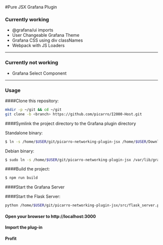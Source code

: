#Pure JSX Grafana Plugin

### Currently working
* @grafana/ui imports
* User Changeable Grafana Theme
* Grafana CSS using div classNames
* Webpack with JS Loaders
***
### Currently not working
* Grafana Select Component

***

### Usage
####Clone this repository:
```bash
mkdir -p ~/git && cd ~/git
git clone -b <branch> https://github.com/picarro/I2000-Host.git
```
####Symlink the project directory to the Grafana plugin directory

Standalone binary:
```bash
$ ln -s /home/$USER/git/picarro-networking-plugin-jsx /home/$USER/Downloads/grafana-6.0.1/data/plugins/picarro-networking-plugin-jsx
```
Debian binary:
```bash
$ sudo ln -s /home/$USER/git/picarro-networking-plugin-jsx /var/lib/grafana/data/plugin/picarro-networking-plugin-jsx
```
####Build the project:
```bash
$ npm run build
```
####Start the Grafana Server

####Start the Flask Server:
```bash
python /home/$USER/git/picarro-networking-plugin-jsx/src/flask_server.py
```
#### Open your browser to http://localhost:3000
#### Import the plug-in
#### Profit

